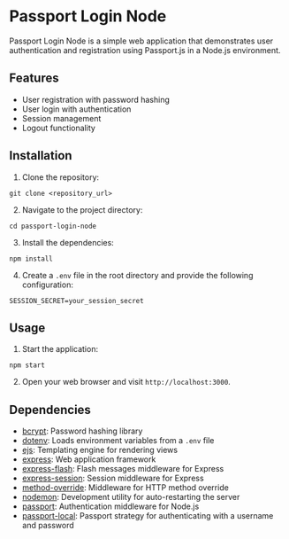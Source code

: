 # Passport Login Node

Passport Login Node is a simple web application that demonstrates user authentication and registration using Passport.js in a Node.js environment.

## Features

- User registration with password hashing
- User login with authentication
- Session management
- Logout functionality

## Installation

1. Clone the repository:

```
git clone <repository_url>
```

2. Navigate to the project directory:

```
cd passport-login-node
```

3. Install the dependencies:

```
npm install
```

4. Create a `.env` file in the root directory and provide the following configuration:

```
SESSION_SECRET=your_session_secret
```

## Usage

1. Start the application:

```
npm start
```

2. Open your web browser and visit `http://localhost:3000`.

## Dependencies

- [bcrypt](https://www.npmjs.com/package/bcrypt): Password hashing library
- [dotenv](https://www.npmjs.com/package/dotenv): Loads environment variables from a `.env` file
- [ejs](https://www.npmjs.com/package/ejs): Templating engine for rendering views
- [express](https://www.npmjs.com/package/express): Web application framework
- [express-flash](https://www.npmjs.com/package/express-flash): Flash messages middleware for Express
- [express-session](https://www.npmjs.com/package/express-session): Session middleware for Express
- [method-override](https://www.npmjs.com/package/method-override): Middleware for HTTP method override
- [nodemon](https://www.npmjs.com/package/nodemon): Development utility for auto-restarting the server
- [passport](https://www.npmjs.com/package/passport): Authentication middleware for Node.js
- [passport-local](https://www.npmjs.com/package/passport-local): Passport strategy for authenticating with a username and password
